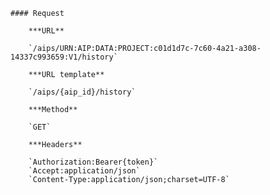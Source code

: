     #### Request

        ***URL**

        `/aips/URN:AIP:DATA:PROJECT:c01d1d7c-7c60-4a21-a308-14337c993659:V1/history`

        ***URL template**

        `/aips/{aip_id}/history`

        ***Method**

        `GET`

        ***Headers**

        `Authorization:Bearer{token}`
        `Accept:application/json`
        `Content-Type:application/json;charset=UTF-8`
